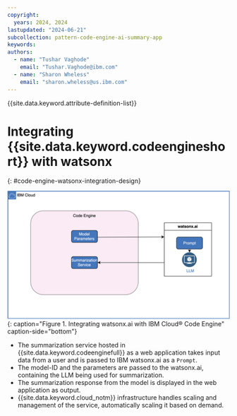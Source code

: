 ```yaml
---
copyright:
  years: 2024, 2024
lastupdated: "2024-06-21"
subcollection: pattern-code-engine-ai-summary-app
keywords:
authors:
  - name: "Tushar Vaghode"
    email: "Tushar.Vaghode@ibm.com"
  - name: "Sharon Wheless"
    email: "sharon.wheless@us.ibm.com"
---
```


{{site.data.keyword.attribute-definition-list}}

# Integrating {{site.data.keyword.codeengineshort}} with watsonx
{: #code-engine-watsonx-integration-design}

![Diagram showing integration with watsonx.ai](images/watsonx-codeengine-integration-diagram.svg){: caption="Figure 1. Integrating watsonx.ai with IBM Cloud® Code Engine" caption-side="bottom"}

* The summarization service hosted in {{site.data.keyword.codeenginefull}} as a web application takes input data from a user and is passed to IBM watsonx.ai as a `Prompt`.
* The model-ID and the parameters are passed to the watsonx.ai, containing the LLM being used for summarization.
* The summarization response from the model is displayed in the web application as output.
* {{site.data.keyword.cloud_notm}} infrastructure handles scaling and management of the service, automatically scaling it based on demand.
